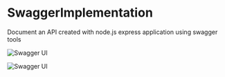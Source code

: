 # SwaggerImplementation

Document an API created with node.js express application using swagger tools

![Swagger UI](https://i.imgur.com/Rtue2ki.png)

![Swagger UI](https://i.imgur.com/kDS4x27.png)
